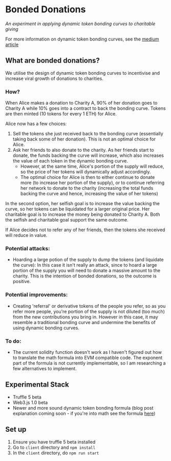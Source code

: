 # Bonded Donations
_An experiment in applying dynamic token bonding curves to charitable giving_

For more information on dynamic token bonding curves, see the [medium article](https://tokeneconomy.co/dynamic-token-bonding-curves-41d36e43befa)

## What are bonded donations?
We utilise the design of dynamic token bonding curves to incentivise and increase viral growth of donations to charities.

### How?
When Alice makes a donation to Charity A, 90% of her donation goes to Charity A while 10% goes into a contract to back the bonding curve. Tokens are then minted (10 tokens for every 1 ETH) for Alice.

Alice now has a few choices:
 1. Sell the tokens she just received back to the bonding curve (essentially taking back some of her donation). This is not an optimal choice for Alice.
 2. Ask her friends to also donate to the charity. As her friends start to donate, the funds backing the curve will increase, which also increases the value of each token in the dynamic bonding curve. 
    - However, at the same time, Alice's portion of the supply will reduce, so the price of her tokens will dynamically adjust accordingly.
    - The optimal choice for Alice is then to either continue to donate more (to increase her portion of the supply), or to continue referring her network to donate to the charity (increasing the total funds backing the curve and hence, increasing the value of her tokens)

In the second option, her selfish goal is to increase the value backing the curve, so her tokens can be liquidated for a larger original price. Her charitable goal is to increase the money being donated to Charity A. Both the selfish and charitable goal support the same outcome.

If Alice decides not to refer any of her friends, then the tokens she received will reduce in value. 

### Potential attacks:
 - Hoarding a large potion of the supply to dump the tokens (and liquidate the curve): In this case it isn't really an attack, since to hoard a large portion of the supply you will need to donate a massive amount to the charity. This is the intention of bonded donations, so the outcome is positive.

 ### Potential improvements:
  - Creating 'referral' or derivative tokens of the people you refer, so as you refer more people, you're portion of the supply is not diluted (too much) from the new contributions you bring in. However in this case, it may resemble a traditional bonding curve and undermine the benefits of using dynamic bonding curves.

### To do:
 - The current solidity function doesn't work as I haven't figured out how to translate the math formula into EVM compatible code. The exponent part of the formula is not currently implementable, so I am researching a few alternatives to implement.

## Experimental Stack
 - Truffle 5 beta
 - Web3.js 1.0 beta
 - Newer and more sound dynamic token bonding formula (blog post explanation coming soon - if you're into math see the formula [here](https://docs.google.com/spreadsheets/d/13cCYamLOC_reqUdpD3AdQnBUWoH9S0aQijUzcmxDEGo/edit?usp=sharing))

## Set up

1. Ensure you have truffle 5 beta installed
2. Go to `client` directory and `npm install`
3. In the `client` directory, do `npm run start`
